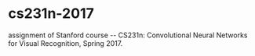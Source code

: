 # cs231n-2017
assignment of Stanford course -- CS231n: Convolutional Neural Networks for Visual Recognition, Spring 2017.
